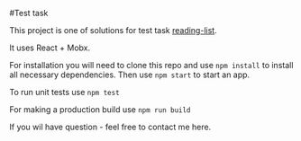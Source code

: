 #Test task

This project is one of solutions for test task [reading-list](https://github.com/kierandenshi/reading-list).

It uses React + Mobx.

For installation you will need to clone this repo and use `npm install` to install all necessary dependencies.
Then use `npm start` to start an app.

To run unit tests use `npm test`

For making a production build use `npm run build`

If you wil have question - feel free to contact me here.
